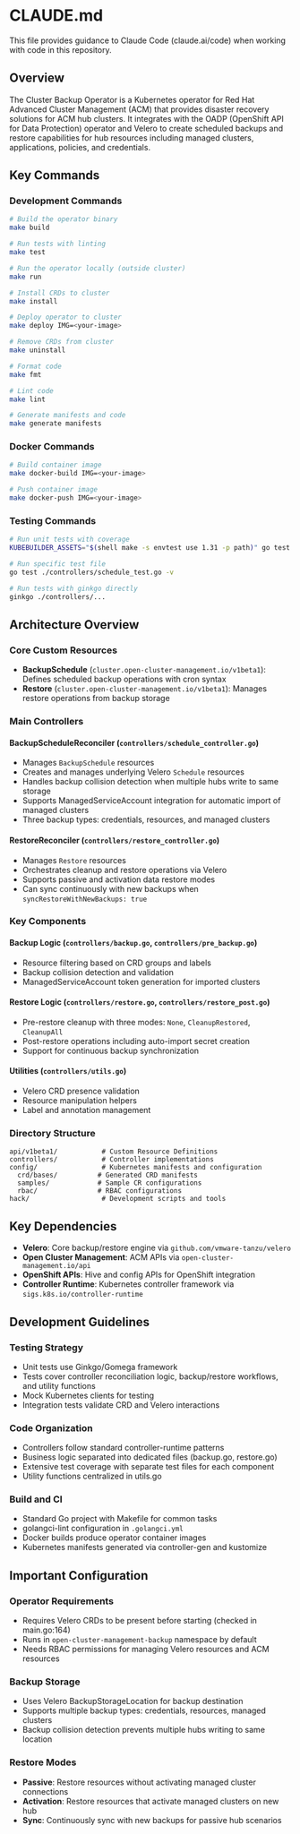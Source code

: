 # CLAUDE.md

This file provides guidance to Claude Code (claude.ai/code) when working with code in this repository.

## Overview

The Cluster Backup Operator is a Kubernetes operator for Red Hat Advanced Cluster Management (ACM) that provides disaster recovery solutions for ACM hub clusters. It integrates with the OADP (OpenShift API for Data Protection) operator and Velero to create scheduled backups and restore capabilities for hub resources including managed clusters, applications, policies, and credentials.

## Key Commands

### Development Commands
```bash
# Build the operator binary
make build

# Run tests with linting
make test

# Run the operator locally (outside cluster)
make run

# Install CRDs to cluster
make install

# Deploy operator to cluster
make deploy IMG=<your-image>

# Remove CRDs from cluster
make uninstall

# Format code
make fmt

# Lint code
make lint

# Generate manifests and code
make generate manifests
```

### Docker Commands
```bash
# Build container image
make docker-build IMG=<your-image>

# Push container image
make docker-push IMG=<your-image>
```

### Testing Commands
```bash
# Run unit tests with coverage
KUBEBUILDER_ASSETS="$(shell make -s envtest use 1.31 -p path)" go test ./controllers/... -coverprofile cover.out

# Run specific test file
go test ./controllers/schedule_test.go -v

# Run tests with ginkgo directly
ginkgo ./controllers/...
```

## Architecture Overview

### Core Custom Resources
- **BackupSchedule** (`cluster.open-cluster-management.io/v1beta1`): Defines scheduled backup operations with cron syntax
- **Restore** (`cluster.open-cluster-management.io/v1beta1`): Manages restore operations from backup storage

### Main Controllers

#### BackupScheduleReconciler (`controllers/schedule_controller.go`)
- Manages `BackupSchedule` resources
- Creates and manages underlying Velero `Schedule` resources
- Handles backup collision detection when multiple hubs write to same storage
- Supports ManagedServiceAccount integration for automatic import of managed clusters
- Three backup types: credentials, resources, and managed clusters

#### RestoreReconciler (`controllers/restore_controller.go`)
- Manages `Restore` resources
- Orchestrates cleanup and restore operations via Velero
- Supports passive and activation data restore modes
- Can sync continuously with new backups when `syncRestoreWithNewBackups: true`

### Key Components

#### Backup Logic (`controllers/backup.go`, `controllers/pre_backup.go`)
- Resource filtering based on CRD groups and labels
- Backup collision detection and validation
- ManagedServiceAccount token generation for imported clusters

#### Restore Logic (`controllers/restore.go`, `controllers/restore_post.go`)
- Pre-restore cleanup with three modes: `None`, `CleanupRestored`, `CleanupAll`
- Post-restore operations including auto-import secret creation
- Support for continuous backup synchronization

#### Utilities (`controllers/utils.go`)
- Velero CRD presence validation
- Resource manipulation helpers
- Label and annotation management

### Directory Structure

```
api/v1beta1/           # Custom Resource Definitions
controllers/           # Controller implementations
config/                # Kubernetes manifests and configuration
  crd/bases/          # Generated CRD manifests
  samples/            # Sample CR configurations
  rbac/               # RBAC configurations
hack/                  # Development scripts and tools
```

## Key Dependencies

- **Velero**: Core backup/restore engine via `github.com/vmware-tanzu/velero`
- **Open Cluster Management**: ACM APIs via `open-cluster-management.io/api`
- **OpenShift APIs**: Hive and config APIs for OpenShift integration
- **Controller Runtime**: Kubernetes controller framework via `sigs.k8s.io/controller-runtime`

## Development Guidelines

### Testing Strategy
- Unit tests use Ginkgo/Gomega framework
- Tests cover controller reconciliation logic, backup/restore workflows, and utility functions
- Mock Kubernetes clients for testing
- Integration tests validate CRD and Velero interactions

### Code Organization
- Controllers follow standard controller-runtime patterns
- Business logic separated into dedicated files (backup.go, restore.go)
- Extensive test coverage with separate test files for each component
- Utility functions centralized in utils.go

### Build and CI
- Standard Go project with Makefile for common tasks
- golangci-lint configuration in `.golangci.yml`
- Docker builds produce operator container images
- Kubernetes manifests generated via controller-gen and kustomize

## Important Configuration

### Operator Requirements
- Requires Velero CRDs to be present before starting (checked in main.go:164)
- Runs in `open-cluster-management-backup` namespace by default
- Needs RBAC permissions for managing Velero resources and ACM resources

### Backup Storage
- Uses Velero BackupStorageLocation for backup destination
- Supports multiple backup types: credentials, resources, managed clusters
- Backup collision detection prevents multiple hubs writing to same location

### Restore Modes
- **Passive**: Restore resources without activating managed cluster connections
- **Activation**: Restore resources that activate managed clusters on new hub
- **Sync**: Continuously sync with new backups for passive hub scenarios